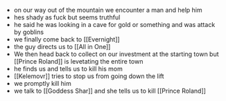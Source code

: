 + on our way out of the mountain we encounter a man and help him
+ hes shady as fuck but seems truthful
+ he said he was looking in a cave for gold or something and was attack by goblins
+ we finally come back to [[Evernight]]
+ the guy directs us to [[All in One]]
+ We then head back to collect on our investment at the starting town but [[Prince Roland]] is levetating the entire town
+ he finds us and tells us to kill his mom
+ [[Kelemovr]] tries to stop us from going down the lift
+ we promptly kill him
+ we talk to [[Goddess Shar]] and she tells us to kill [[Prince Roland]]